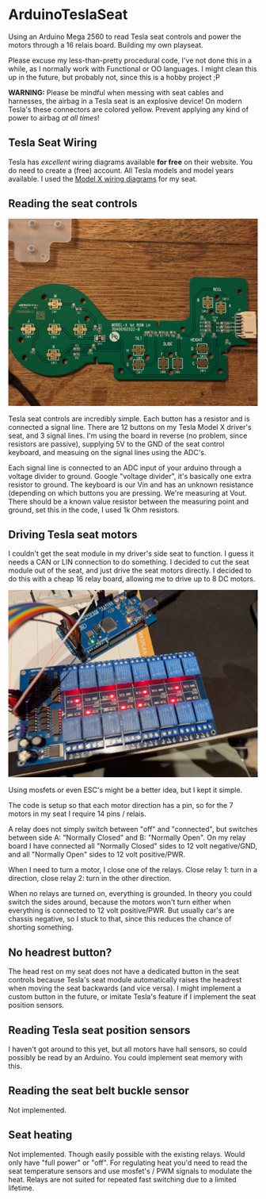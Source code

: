 # ArduinoTeslaSeat

Using an Arduino Mega 2560 to read Tesla seat controls and power the motors through a 16 relais board. Building my own playseat.

Please excuse my less-than-pretty procedural code, I've not done this in a while, as I normally work with Functional or OO languages. I might clean this up in the future, but probably not, since this is a hobby project ;P

**WARNING:** Please be mindful when messing with seat cables and harnesses, the airbag in a Tesla seat is an explosive device! On modern Tesla's these connectors are colored yellow. Prevent applying any kind of power to airbag _at all times_!

## Tesla Seat Wiring

Tesla has _excellent_ wiring diagrams available **for free** on their website. You do need to create a (free) account. All Tesla models and model years available. I used the [Model X wiring diagrams](https://service.tesla.com/docs/ModelX/Circuit_Reference/) for my seat.

## Reading the seat controls

![Tesla seat control board](tesla_seat_control_board.jpeg "Tesla seat control board")

Tesla seat controls are incredibly simple. Each button has a resistor and is connected a signal line. There are 12 buttons on my Tesla Model X driver's seat, and 3 signal lines. I'm using the board in reverse (no problem, since resistors are passive), supplying 5V to the GND of the seat control keyboard, and measuing on the signal lines using the ADC's.

Each signal line is connected to an ADC input of your arduino through a voltage divider to ground. Google "voltage divider", it's basically one extra resistor to ground. The keyboard is our Vin and has an unknown resistance (depending on which buttons you are pressing. We're measuring at Vout. There should be a known value resistor between the measuring point and ground, set this in the code, I used 1k Ohm resistors.

## Driving Tesla seat motors

I couldn't get the seat module in my driver's side seat to function. I guess it needs a CAN or LIN connection to do something. I decided to cut the seat module out of the seat, and just drive the seat motors directly. I decided to do this with a cheap 16 relay board, allowing me to drive up to 8 DC motors.

![Arduino with 16 relay board](arduino_mega_2560_with_relay_board.jpeg "Arduino with 16 relay board")

Using mosfets or even ESC's might be a better idea, but I kept it simple.

The code is setup so that each motor direction has a pin, so for the 7 motors in my seat I require 14 pins / relais.

A relay does not simply switch between "off" and "connected", but switches between side A: "Normally Closed" and B: "Normally Open". On my relay board I have connected all "Normally Closed" sides to 12 volt negative/GND, and all "Normally Open" sides to 12 volt positive/PWR.

When I need to turn a motor, I close one of the relays. Close relay 1: turn in a direction, close relay 2: turn in the other direction.

When no relays are turned on, everything is grounded. In theory you could switch the sides around, because the motors won't turn either when everything is connected to 12 volt positive/PWR. But usually car's are chassis negative, so I stuck to that, since this reduces the chance of shorting something.

## No headrest button?

The head rest on my seat does not have a dedicated button in the seat controls because Tesla's seat module automatically raises the headrest when moving the seat backwards (and vice versa). I might implement a custom button in the future, or imitate Tesla's feature if I implement the seat position sensors.

## Reading Tesla seat position sensors

I haven't got around to this yet, but all motors have hall sensors, so could possibly be read by an Arduino. You could implement seat memory with this.

## Reading the seat belt buckle sensor

Not implemented.

## Seat heating

Not implemented. Though easily possible with the existing relays. Would only have "full power" or "off". For regulating heat you'd need to read the seat temperature sensors and use mosfet's / PWM signals to modulate the heat. Relays are not suited for repeated fast switching due to a limited lifetime.
